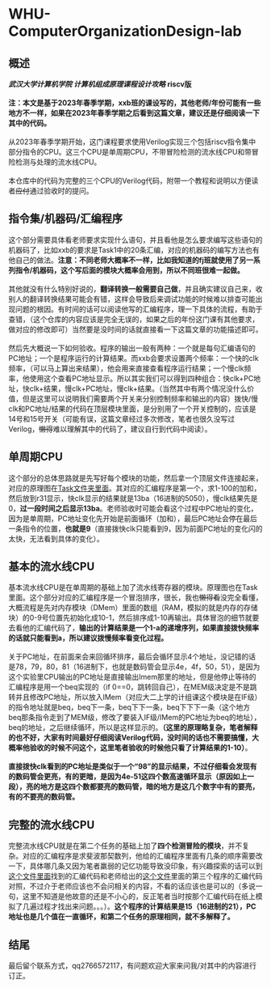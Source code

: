 # WHU-ComputerOrganizationDesign-lab
## 概述
***武汉大学计算机学院 计算机组成原理课程设计攻略***   **riscv版**<br>
<br>
**注：本文是基于2023年春季学期，xxb班的课设写的，其他老师/年份可能有一些地方不一样，如果在2023年春季学期之后看到这篇文章，建议还是仔细阅读一下其中的代码。**<br>
<br>
从2023年春季学期开始，这门课程要求使用Verilog实现三个包括riscv指令集中部分指令的CPU。这三个CPU是单周期CPU，不带冒险检测的流水线CPU和带冒险检测与处理的流水线CPU。<br>
<br>
本仓库中的代码为完整的三个CPU的Verilog代码，附带一个教程和说明以方便读者~~应付~~通过验收时的提问。<br>
## 指令集/机器码/汇编程序
这个部分需要具体看老师要求实现什么语句，并且看他是怎么要求编写这些语句的机器码了，比如xxb的要求是Task1中的20条汇编，对应的机器码的编写方法也有他自己的做法。**注意：不同老师大概率不一样，比如我知道的fj班就使用了另一系列指令/机器码，这个写后面的模块大概率会用到，所以不同班很难一起做。**<br>
<br>
其他就没有什么特别好说的，**翻译转换一般需要自己做**，并且确实建议自己来，收别人的翻译转换结果可能会有错，这样会导致后来调试功能的时候难以排查可能出现问题的根因。有时间的话可以阅读他写的汇编程序，理一下具体的流程，有助于查错，（这个仓库的内容应该是完全无误的，如果之后的年份这门课有其他要求，做对应的修改即可）当然要是没时间的话就直接看一下这篇文章的功能描述即可。<br>
<br>
然后先大概说一下如何验收。程序的输出一般有两种：一个就是每句汇编语句的PC地址；一个是程序运行的计算结果。而xxb会要求设置两个频率：一个快的clk频率，（可以马上算出来结果），他会用来直接查看程序运行结果；一个慢clk频率，他使用这个查看PC地址显示。所以其实我们可以得到四种组合：快clk+PC地址，快clk+结果，慢clk+PC地址，慢clk+结果。（当然其中有两个情况没什么价值，但是这里可以说明我们需要两个开关来分别控制频率和输出的内容）拨快/慢clk和PC地址/结果的代码在顶层模块里面，是分别用了一个开关控制的，应该是14号和15号开关（可能有误，这篇文章经过多次修改，笔者也很久没写过Verilog，~~懒得~~难以理解其中的代码了，建议自行到代码中阅读）。<br>
## 单周期CPU
这个部分的总体思路就是先写好每个模块的功能，然后拿一个顶层文件连接起来，对应的原理图在[Task文件夹里面](https://github.com/bryceyin13/WHU-ComputerOrganizationDesign-lab/blob/main/Task/Task2%20SingleCycleCPU.pdf)。其对应的汇编程序是第一个，求1-100的加和，然后放到r31显示，快clk显示的结果就是13ba（16进制的5050），慢clk结果先是0，**过一段时间之后显示13ba**。老师验收时可能会看这个过程中PC地址的变化，因为是单周期，PC地址变化先开始是前面循环（加和），最后PC地址会停在最后一条指令的位置，**也就是9**（直接拨快clk只能看到9，因为前面PC地址的变化闪的太快，无法看到具体的变化）。
## 基本的流水线CPU
基本流水线CPU是在单周期的基础上加了流水线寄存器的模块。原理图也在Task里面。这个部分对应的汇编程序是一个冒泡排序，很长，我也~~懒得看~~没完全看懂，大概流程是先对内存模块（DMem）里面的数组（RAM，模拟的就是内存的存储块）的0-9号位置先初始化成10-1，然后排序成1-10再输出。具体冒泡的细节就要去看他的汇编代码了，**输出的计算结果是一个1-a的递增序列，如果直接拨快频率的话就只能看到a，所以建议拨慢频率看变化过程。** <br>
<br>
关于PC地址，在前面来会来回循环排序，最后会循环显示4个地址，没记错的话是78，79，80，81（16进制下，也就是数码管会显示4e，4f，50，51），是因为这个实验里CPU输出的PC地址是直接输出Imem那里的地址，但是他停止等待的汇编程序是用一个beq实现的（if 0==0，跳转回自己），在MEM级决定是不是跳转并且修改PC地址，所以放入IMem（对应大二上学的计组课这个模块是在IF级）的指令地址就是beq，beq下一条，beq下下一条，beq下下下一条（这个地方beq那条指令走到了MEM级，修改了要装入IF级/IMem的PC地址为beq的地址），beq的地址，之后继续循环，所以是这样显示的。**（这里的原理略复杂，笔者解释的也不好，大家有时间最好仔细阅读Verilog代码，没时间的话也不需要搞懂，大概率他验收的时候不问这个，这里笔者验收的时候他只看了计算结果的1-10）**。<br>
<br>
**直接拨快clk看到的PC地址是类似于一个“98”的显示结果，不过仔细看会发现有的数码管会更亮，有的更暗，是因为4e-51这四个数高速循环显示（原因如上一段），亮的地方是这四个数都要亮的数码管，暗的地方是这几个数字中有的要亮，有的不要亮的数码管。**<br>
## 完整的流水线CPU
完整流水线CPU就是在第二个任务的基础上加了**四个检测冒险的模块**，并不复杂。对应的汇编程序是求斐波那契数列，他给的汇编程序里面有几条的顺序需要改一下，具体哪几条又因为笔者羸弱的记忆功能导致没印象，有兴趣探索的话可以到[这个文件里面](https://github.com/bryceyin13/WHU-ComputerOrganizationDesign-lab/blob/main/Final_Pipeline/IMem.v)找到的汇编代码和老师给出的[这个文件](https://github.com/bryceyin13/WHU-ComputerOrganizationDesign-lab/blob/main/Task/Task1%20%E6%8C%87%E4%BB%A4%E7%B3%BB%E7%BB%9F%E4%B8%8E%E9%AA%8C%E8%AF%81%E7%A8%8B%E5%BA%8F%E8%AF%BE%E5%A0%82%E7%94%A8.pdf)里面的第三个程序的汇编代码对照，不过介于老师应该也不会问相关的内容，不看的话应该也是可以的（多说一句，这里不知道是他故意的还是不小心的，反正笔者当时按那个汇编代码在纸上模拟了几遍过程才找出来问题。。。）。**这个程序的计算结果是15（16进制的21），PC地址也是几个值在一直循环，和第二个任务的原理相同，就不多解释了。**
## 结尾
最后留个联系方式，qq2766572117，有问题欢迎大家来问我/对其中的内容进行订正。
